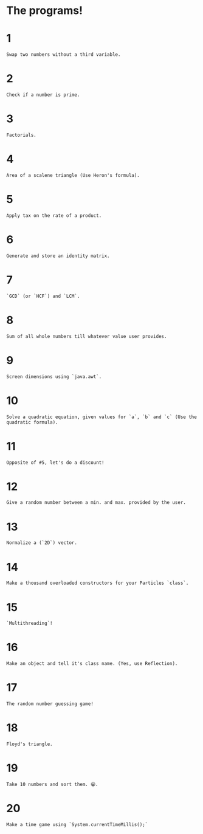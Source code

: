 # The programs!


# 1
    Swap two numbers without a third variable.
# 2
    Check if a number is prime.
# 3
    Factorials.
# 4
    Area of a scalene triangle (Use Heron's formula).
# 5
    Apply tax on the rate of a product.
# 6
    Generate and store an identity matrix.
# 7
    `GCD` (or `HCF`) and `LCM`.
# 8
    Sum of all whole numbers till whatever value user provides.
# 9
    Screen dimensions using `java.awt`.
# 10
    Solve a quadratic equation, given values for `a`, `b` and `c` (Use the quadratic formula).
# 11
    Opposite of #5, let's do a discount!
# 12
    Give a random number between a min. and max. provided by the user.
# 13
    Normalize a (`2D`) vector.
# 14
    Make a thousand overloaded constructors for your Particles `class`.
# 15
    `Multithreading`!
# 16
    Make an object and tell it's class name. (Yes, use Reflection).
# 17
    The random number guessing game!
# 18
    Floyd's triangle.
# 19
    Take 10 numbers and sort them. 😁.
# 20
    Make a time game using `System.currentTimeMillis();` 

